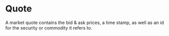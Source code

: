 # Quote
A market quote contains the bid & ask prices, a time stamp, as well as an id for the security or commodity it refers to.
